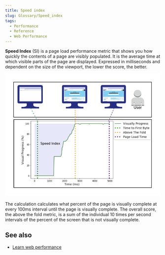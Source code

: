 ```yaml
---
title: Speed index
slug: Glossary/Speed_index
tags:
  - Performance
  - Reference
  - Web Performance
---
```


**Speed Index** (SI) is a page load performance metric that shows you how quickly the contents of a page are visibly populated. It is the average time at which visible parts of the page are displayed. Expressed in milliseconds and dependent on the size of the viewport, the lower the score, the better.

![Calculation of SpeedIndex](speedindex.png)

The calculation calculates what percent of the page is visually complete at every 100ms interval until the page is visually complete. The overall score, the above the fold metric, is a sum of the individual 10 times per second intervals of the percent of the screen that is not visually complete.

## See also

- [Learn web performance](/en-US/docs/Learn/Performance)
